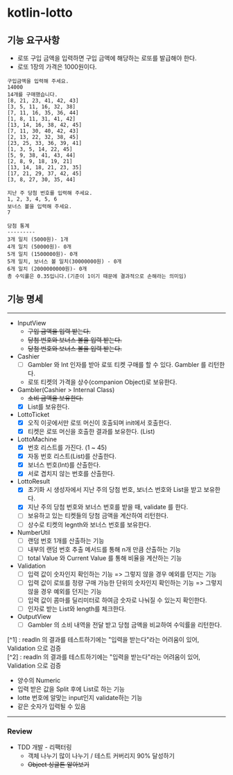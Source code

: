 # kotlin-lotto

## 기능 요구사항

- 로또 구입 금액을 입력하면 구입 금액에 해당하는 로또를 발급해야 한다.
- 로또 1장의 가격은 1000원이다.

```
구입금액을 입력해 주세요.
14000
14개를 구매했습니다.
[8, 21, 23, 41, 42, 43]
[3, 5, 11, 16, 32, 38]
[7, 11, 16, 35, 36, 44]
[1, 8, 11, 31, 41, 42]
[13, 14, 16, 38, 42, 45]
[7, 11, 30, 40, 42, 43]
[2, 13, 22, 32, 38, 45]
[23, 25, 33, 36, 39, 41]
[1, 3, 5, 14, 22, 45]
[5, 9, 38, 41, 43, 44]
[2, 8, 9, 18, 19, 21]
[13, 14, 18, 21, 23, 35]
[17, 21, 29, 37, 42, 45]
[3, 8, 27, 30, 35, 44]

지난 주 당첨 번호를 입력해 주세요.
1, 2, 3, 4, 5, 6
보너스 볼을 입력해 주세요.
7

당첨 통계
---------
3개 일치 (5000원)- 1개
4개 일치 (50000원)- 0개
5개 일치 (1500000원)- 0개
5개 일치, 보너스 볼 일치(30000000원) - 0개
6개 일치 (2000000000원)- 0개
총 수익률은 0.35입니다.(기준이 1이기 때문에 결과적으로 손해라는 의미임)
```

## 기능 명세

---

- InputView
    - ~~구입 금액을 입력 받는다.~~
    - ~~당첨 번호와 보너스 볼을 입력 받는다.~~
    - ~~당첨 번호와 보너스 볼을 입력 받는다.~~
- Cashier
    - [ ] Gambler 와 Int 인자를 받아 로또 티켓 구매를 할 수 있다. Gambler 를 리턴한다.
    - 로또 티켓의 가격을 상수(companion Object)로 보유한다.
- Gambler(Cashier > Internal Class)
    - ~~소비 금액을 보유한다.~~
    - [x] List<LottoTicket>를 보유한다.
- LottoTicket
    - [x] 오직 이곳에서만 로또 머신이 호출되며 init에서 호출한다.
    - [x] 티켓은 로또 머신을 호출한 결과를 보유한다. (List<Int>)
- LottoMachine
    - [x] 번호 리스트를 가진다. (1 ~ 45)
    - [x] 자동 번호 리스트(List<Int>)를 산출한다.
    - [x] 보너스 번호(Int)를 산출한다.
    - [x] 서로 겹치지 않는 번호를 산출한다.
- LottoResult
    - [x] 초기화 시 생성자에서 지난 주의 당첨 번호, 보너스 번호와 List<LottoTicket>을 받고 보유한다.
    - [x] 지난 주의 당첨 번호와 보너스 번호를 받을 때, validate 를 한다.
    - [ ] 보유하고 있는 티켓들의 당첨 금액을 계산하여 리턴한다.
    - [ ] 상수로 티켓의 legnth와 보너스 번호를 보유한다.
- NumberUtil
    - [ ] 랜덤 번호 1개를 산출하는 기능
    - [ ] 내부의 랜덤 번호 추출 메서드를 통해 n개 만큼 산출하는 기능
    - [ ] total Value 와 Current Value 를 통해 비율을 계산하는 기능
- Validation
    - [ ] 입력 값이 숫자인지 확인하는 기능 => 그렇지 않을 경우 예외를 던지는 기능
    - [ ] 입력 값이 로또를 정량 구매 가능한 단위의 숫자인지 확인하는 기능 => 그렇지 않을 경우 예외를 던지는 기능
    - [ ] 입력 값이 콤마를 딜리미터로 하여금 숫자로 나눠질 수 있는지 확인한다.
    - [ ] 인자로 받는 List<Int>와 length를 체크한다.
- OutputView
    - [ ] Gambler 의 소비 내역을 전달 받고 당첨 금액을 비교하여 수익률을 리턴한다.

[^1] : readln 의 결과를 테스트하기에는 "입력을 받는다"라는 어려움이 있어, Validation 으로 검증  
[^2] : readln 의 결과를 테스트하기에는 "입력을 받는다"라는 어려움이 있어, Validation 으로 검증

- 양수의 Numeric
- 입력 받은 값을 Split 후에 List<Int>로 하는 기능
- lotte 번호에 알맞는 input인지 validate하는 기능
- 같은 숫자가 입력될 수 있음

---

### Review
- TDD 개발 - 리팩터링 
  - 객체 나누기 많이 나누기 / 테스트 커버리지 90% 달성하기
  - ~~Object 싱글톤 알아보기~~